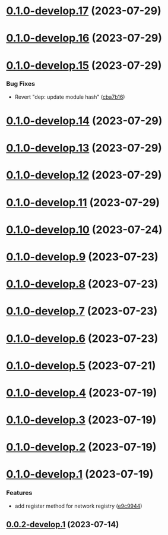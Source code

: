 # [0.1.0-develop.17](https://git.lumeweb.com/LumeWeb/kernel-ipfs-client/compare/v0.1.0-develop.16...v0.1.0-develop.17) (2023-07-29)

# [0.1.0-develop.16](https://git.lumeweb.com/LumeWeb/kernel-ipfs-client/compare/v0.1.0-develop.15...v0.1.0-develop.16) (2023-07-29)

# [0.1.0-develop.15](https://git.lumeweb.com/LumeWeb/kernel-ipfs-client/compare/v0.1.0-develop.14...v0.1.0-develop.15) (2023-07-29)


### Bug Fixes

* Revert "dep: update module hash" ([cba7b16](https://git.lumeweb.com/LumeWeb/kernel-ipfs-client/commit/cba7b1615308a5b5aa9f69c3a64842cb994c7201))

# [0.1.0-develop.14](https://git.lumeweb.com/LumeWeb/kernel-ipfs-client/compare/v0.1.0-develop.13...v0.1.0-develop.14) (2023-07-29)

# [0.1.0-develop.13](https://git.lumeweb.com/LumeWeb/kernel-ipfs-client/compare/v0.1.0-develop.12...v0.1.0-develop.13) (2023-07-29)

# [0.1.0-develop.12](https://git.lumeweb.com/LumeWeb/kernel-ipfs-client/compare/v0.1.0-develop.11...v0.1.0-develop.12) (2023-07-29)

# [0.1.0-develop.11](https://git.lumeweb.com/LumeWeb/kernel-ipfs-client/compare/v0.1.0-develop.10...v0.1.0-develop.11) (2023-07-29)

# [0.1.0-develop.10](https://git.lumeweb.com/LumeWeb/kernel-ipfs-client/compare/v0.1.0-develop.9...v0.1.0-develop.10) (2023-07-24)

# [0.1.0-develop.9](https://git.lumeweb.com/LumeWeb/kernel-ipfs-client/compare/v0.1.0-develop.8...v0.1.0-develop.9) (2023-07-23)

# [0.1.0-develop.8](https://git.lumeweb.com/LumeWeb/kernel-ipfs-client/compare/v0.1.0-develop.7...v0.1.0-develop.8) (2023-07-23)

# [0.1.0-develop.7](https://git.lumeweb.com/LumeWeb/kernel-ipfs-client/compare/v0.1.0-develop.6...v0.1.0-develop.7) (2023-07-23)

# [0.1.0-develop.6](https://git.lumeweb.com/LumeWeb/kernel-ipfs-client/compare/v0.1.0-develop.5...v0.1.0-develop.6) (2023-07-23)

# [0.1.0-develop.5](https://git.lumeweb.com/LumeWeb/kernel-ipfs-client/compare/v0.1.0-develop.4...v0.1.0-develop.5) (2023-07-21)

# [0.1.0-develop.4](https://git.lumeweb.com/LumeWeb/kernel-ipfs-client/compare/v0.1.0-develop.3...v0.1.0-develop.4) (2023-07-19)

# [0.1.0-develop.3](https://git.lumeweb.com/LumeWeb/kernel-ipfs-client/compare/v0.1.0-develop.2...v0.1.0-develop.3) (2023-07-19)

# [0.1.0-develop.2](https://git.lumeweb.com/LumeWeb/kernel-ipfs-client/compare/v0.1.0-develop.1...v0.1.0-develop.2) (2023-07-19)

# [0.1.0-develop.1](https://git.lumeweb.com/LumeWeb/kernel-ipfs-client/compare/v0.0.2-develop.1...v0.1.0-develop.1) (2023-07-19)


### Features

* add register method for network registry ([e9c9944](https://git.lumeweb.com/LumeWeb/kernel-ipfs-client/commit/e9c994400325467fb2c146f4f5b3bea1a77d6502))

## [0.0.2-develop.1](https://git.lumeweb.com/LumeWeb/kernel-ipfs-client/compare/v0.0.1...v0.0.2-develop.1) (2023-07-14)

